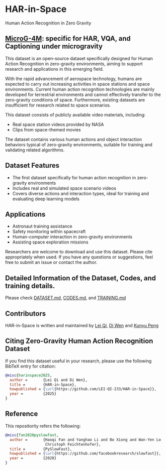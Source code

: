 # HAR-in-Space
Human Action Recognition in Zero Gravity

## [MicroG-4M](dataset): specific for HAR, VQA, and Captioning under microgravity
This dataset is an open-source dataset specifically designed for Human Action Recognition in zero-gravity environments, aiming to support research and applications in this emerging field.

With the rapid advancement of aerospace technology, humans are expected to carry out increasing activities in space stations and space environments. Current human action recognition technologies are mainly developed for terrestrial environments and cannot effectively transfer to the zero-gravity conditions of space. Furthermore, existing datasets are insufficient for research related to space scenarios.

This dataset consists of publicly available video materials, including:

- Real space station videos provided by NASA
- Clips from space-themed movies

The dataset contains various human actions and object interaction behaviors typical of zero-gravity environments, suitable for training and validating related algorithms.

## Dataset Features

- The first dataset specifically for human action recognition in zero-gravity environments
- Includes real and simulated space scenario videos
- Covers diverse actions and interaction types, ideal for training and evaluating deep learning models

## Applications

- Astronaut training assistance
- Safety monitoring within spacecraft
- Human-computer interaction in zero-gravity environments
- Assisting space exploration missions

Researchers are welcome to download and use this dataset. Please cite appropriately when used. If you have any questions or suggestions, feel free to submit an issue or contact the author.

## Detailed Information of the Dataset, Codes, and training details.
Please check [DATASET.md](dataset/DATASET.md), [CODES.md](./codes/CODES.md), and [TRAINING.md](./training/TRAINING.md)

## Contributors
HAR-in-Space is written and maintained by [Lei Qi](https://github.com/LEI-QI-233), [Di Wen](https://github.com/Kratos-Wen) and [Kunyu Peng](https://cvhci.iar.kit.edu/people_2123.php)

## Citing Zero-Gravity Human Action Recognition Dataset

If you find this dataset useful in your research, please use the following BibTeX entry for citation:

```BibTeX
@misc{harinspace2025,
  author =       {Lei Qi and Di Wen},
  title =        {HAR-in-Space},
  howpublished = {\url{https://github.com/LEI-QI-233/HAR-in-Space}},
  year =         {2025}
}
```

## Reference
This repositority refers the following:

```BibTeX
@misc{fan2020pyslowfast,
  author =       {Haoqi Fan and Yanghao Li and Bo Xiong and Wan-Yen Lo and
                  Christoph Feichtenhofer},
  title =        {PySlowFast},
  howpublished = {\url{https://github.com/facebookresearch/slowfast}},
  year =         {2020}
}
```